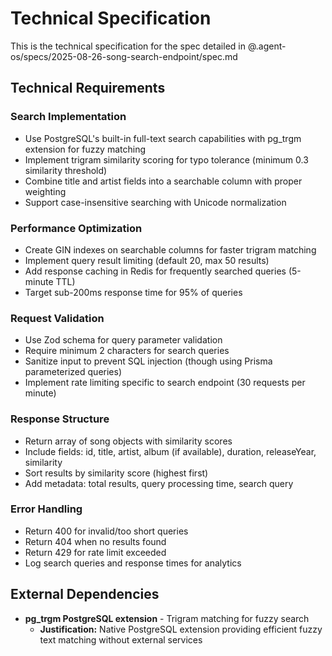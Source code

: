 # Technical Specification

This is the technical specification for the spec detailed in @.agent-os/specs/2025-08-26-song-search-endpoint/spec.md

## Technical Requirements

### Search Implementation
- Use PostgreSQL's built-in full-text search capabilities with pg_trgm extension for fuzzy matching
- Implement trigram similarity scoring for typo tolerance (minimum 0.3 similarity threshold)
- Combine title and artist fields into a searchable column with proper weighting
- Support case-insensitive searching with Unicode normalization

### Performance Optimization
- Create GIN indexes on searchable columns for faster trigram matching
- Implement query result limiting (default 20, max 50 results)
- Add response caching in Redis for frequently searched queries (5-minute TTL)
- Target sub-200ms response time for 95% of queries

### Request Validation
- Use Zod schema for query parameter validation
- Require minimum 2 characters for search queries
- Sanitize input to prevent SQL injection (though using Prisma parameterized queries)
- Implement rate limiting specific to search endpoint (30 requests per minute)

### Response Structure
- Return array of song objects with similarity scores
- Include fields: id, title, artist, album (if available), duration, releaseYear, similarity
- Sort results by similarity score (highest first)
- Add metadata: total results, query processing time, search query

### Error Handling
- Return 400 for invalid/too short queries
- Return 404 when no results found
- Return 429 for rate limit exceeded
- Log search queries and response times for analytics

## External Dependencies

- **pg_trgm PostgreSQL extension** - Trigram matching for fuzzy search
  - **Justification:** Native PostgreSQL extension providing efficient fuzzy text matching without external services